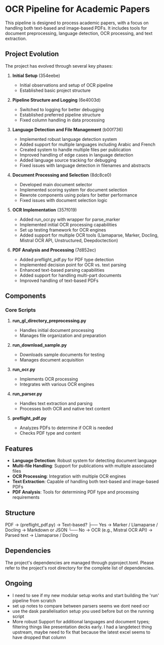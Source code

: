 # OCR Pipeline for Academic Papers

This pipeline is designed to process academic papers, with a focus on handling both text-based and image-based PDFs. It includes tools for document preprocessing, language detection, OCR processing, and text extraction.

## Project Evolution

The project has evolved through several key phases:

1. **Initial Setup** (354eebe)
   - Initial observations and setup of OCR pipeline
   - Established basic project structure

2. **Pipeline Structure and Logging** (6e4003d)
   - Switched to logging for better debugging
   - Established preferred pipeline structure
   - Fixed column handling in data processing

3. **Language Detection and File Management** (b00f736)
   - Implemented robust language detection system
   - Added support for multiple languages including Arabic and French
   - Created system to handle multiple files per publication
   - Improved handling of edge cases in language detection
   - Added language source tracking for debugging
   - Fixed issues with language detection in filenames and abstracts

4. **Document Processing and Selection** (8dc8ce0)
   - Developed main document selector
   - Implemented scoring system for document selection
   - Rewrote components using polars for better performance
   - Fixed issues with document selection logic

5. **OCR Implementation** (357f019)
   - Added run_ocr.py with wrapper for parse_marker
   - Implemented initial OCR processing capabilities
   - Set up testing framework for OCR engines
   - Added support for multiple OCR tools (Llamaparse, Marker, Docling, Mistral OCR API, Unstructured, Deepdoctection)

6. **PDF Analysis and Processing** (7d852ec)
   - Added preflight_pdf.py for PDF type detection
   - Implemented decision point for OCR vs. text parsing
   - Enhanced text-based parsing capabilities
   - Added support for handling multi-part documents
   - Improved handling of text-based PDFs

## Components

### Core Scripts

1. **run_gl_directory_preprocessing.py**
   - Handles initial document processing
   - Manages file organization and preparation

2. **run_download_sample.py**
   - Downloads sample documents for testing
   - Manages document acquisition

3. **run_ocr.py**
   - Implements OCR processing
   - Integrates with various OCR engines

4. **run_parser.py**
   - Handles text extraction and parsing
   - Processes both OCR and native text content

5. **preflight_pdf.py**
   - Analyzes PDFs to determine if OCR is needed
   - Checks PDF type and content

## Features

- **Language Detection**: Robust system for detecting document language
- **Multi-file Handling**: Support for publications with multiple associated files
- **OCR Processing**: Integration with multiple OCR engines
- **Text Extraction**: Capable of handling both text-based and image-based PDFs
- **PDF Analysis**: Tools for determining PDF type and processing requirements

## Structure

PDF → (preflight_pdf.py) → Text-based?
    ├── Yes → Marker / Llamaparse / Docling → Markdown or JSON
    └── No  → OCR (e.g., Mistral OCR API) → Parsed text → Llamaparse / Docling


## Dependencies

The project's dependencies are managed through pyproject.toml. Please refer to the project's root directory for the complete list of dependencies.

## Ongoing

- I need to see if my new modular setup works and start building the 'run' pipeline from scratch
- set up notes to compare between parsers seems we dont need ocr
- use the dask parallelisation setup you used before but on the running script
- More robust Support for additional languages and document types; filtering things like presentation decks early. I had a langdetect thing upstream, maybe need to fix that because the latest excel seems to have dropped that column
